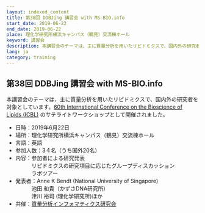 ```yaml
---
layout: indexed_content
title: 第38回 DDBJing 講習会 with MS-BIO.info
start_date: 2019-06-22
end_date: 2019-06-22
place: 理化学研究所横浜キャンパス（鶴見）交流棟ホール
keyword: 講習会
description: 本講習会のテーマは、主に質量分析を用いたリピドミクスで、国内外の研究者を対象としています。[60th International Conference on the Bioscience of Lipids (ICBL)](http://60th-icbl.tokyo/) のサテライトワークショップとして開催されました。
lang: ja
category: training
---
```


## 第38回 DDBJing 講習会 with MS-BIO.info  <a name="39"></a>

本講習会のテーマは、主に質量分析を用いたリピドミクスで、国内外の研究者を対象としています。[60th International Conference on the Bioscience of Lipids (ICBL)](http://60th-icbl.tokyo/) のサテライトワークショップとして開催されました。

-   日時：2019年6月22日
-   場所：理化学研究所横浜キャンパス（鶴見）交流棟ホール
-   言語：英語
-   参加人数：3４名（うち国外20名）
-   内容：参加者による研究発表  
    　　　リピドミクスの研究項目に応じたグループディスカッション  
    　　　ラボツアー
-   発表者：Anne K Bendt (National University of Singapore)  
    　　　池田 和貴（かずさDNA研究所）  
    　　　津川 裕司 (理化学研究所)ほか
-   共催：[質量分析インフォマティクス研究会](http://ms-bio.info/)
